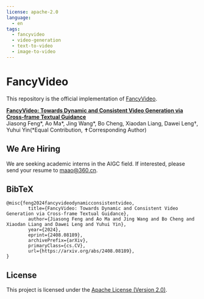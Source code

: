 ```yaml
---
license: apache-2.0
language:
  - en
tags:
  - fancyvideo
  - video-generation
  - text-to-video
  - image-to-video
---
```

# FancyVideo
This repository is the official implementation of [FancyVideo](https://360cvgroup.github.io/FancyVideo/).

**[FancyVideo: Towards Dynamic and Consistent Video Generation via Cross-frame Textual Guidance](https://arxiv.org/abs/2408.08189)** 
</br>
Jiasong Feng*, Ao Ma*, Jing Wang*, Bo Cheng, Xiaodan Liang, Dawei Leng†, Yuhui Yin(*Equal Contribution, ✝Corresponding Author)
</br>

## We Are Hiring
We are seeking academic interns in the AIGC field. If interested, please send your resume to [maao@360.cn](mailto:maao@360.cn).

## BibTeX
```
@misc{feng2024fancyvideodynamicconsistentvideo,
        title={FancyVideo: Towards Dynamic and Consistent Video Generation via Cross-frame Textual Guidance},
        author={Jiasong Feng and Ao Ma and Jing Wang and Bo Cheng and Xiaodan Liang and Dawei Leng and Yuhui Yin},
        year={2024},
        eprint={2408.08189},
        archivePrefix={arXiv},
        primaryClass={cs.CV},
        url={https://arxiv.org/abs/2408.08189},
}
```

## License
This project is licensed under the [Apache License (Version 2.0)](https://github.com/modelscope/modelscope/blob/master/LICENSE).
